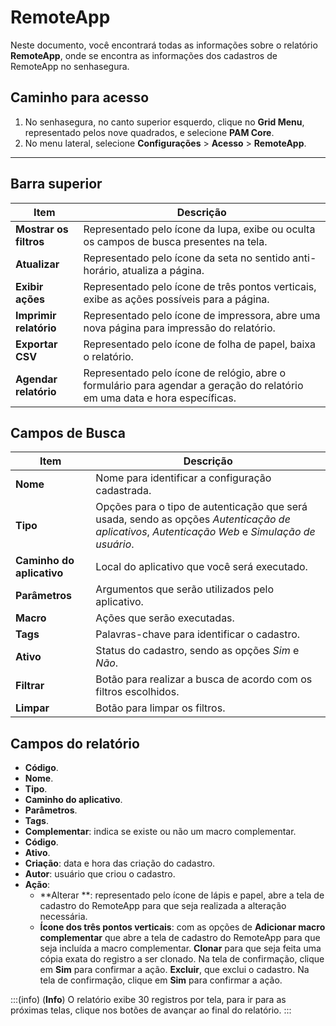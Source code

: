 # RemoteApp

Neste documento, você encontrará todas as informações sobre o relatório **RemoteApp**, onde se encontra as informações dos cadastros de RemoteApp no senhasegura.

## Caminho para acesso

1. No senhasegura, no canto superior esquerdo, clique no **Grid Menu**, representado pelos nove quadrados, e selecione **PAM Core**.
2. No menu lateral, selecione **Configurações** > **Acesso** > **RemoteApp**.

---
## Barra superior
**Item**|**Descrição**
|---|---|
**Mostrar os filtros**|Representado pelo ícone da lupa, exibe ou oculta os campos de busca presentes na tela.
**Atualizar**|Representado pelo ícone da seta no sentido anti-horário, atualiza a página.
**Exibir ações**|Representado pelo ícone de três pontos verticais, exibe as ações possíveis para a página.
**Imprimir relatório**|Representado pelo ícone de impressora, abre uma nova página para impressão do relatório.
**Exportar CSV**|Representado pelo ícone de folha de papel, baixa o relatório.
| **Agendar relatório** | Representado pelo ícone de relógio, abre o formulário para agendar a geração do relatório em uma data e hora específicas. |

## Campos de Busca
| **Item**| **Descrição**|
|---|---|
| **Nome**| Nome para identificar a configuração cadastrada.|
| **Tipo**| Opções para o tipo de autenticação que será usada, sendo as opções *Autenticação de aplicativos*, *Autenticação Web* e *Simulação de usuário*. |
|**Caminho do aplicativo** | Local do aplicativo que você será executado.|
| **Parâmetros**| Argumentos que serão utilizados pelo aplicativo.|
| **Macro**| Ações que serão executadas.|
| **Tags**| Palavras-chave para identificar o cadastro.|
| **Ativo**| Status do cadastro, sendo as opções *Sim* e *Não*.|
| **Filtrar**| Botão para realizar a busca de acordo com os filtros escolhidos.|
| **Limpar**| Botão para limpar os filtros.|


## Campos do relatório

* **Código**.
* **Nome**.
* **Tipo**.
* **Caminho do aplicativo**.
* **Parâmetros**.
* **Tags**.
* **Complementar**: indica se existe ou não um macro complementar.
* **Código**.
* **Ativo**.
* **Criação**: data e hora das criação do cadastro.
* **Autor**: usuário que criou o cadastro.
* **Ação**:
    * **Alterar **: representado pelo ícone de lápis e papel, abre a tela de cadastro do RemoteApp para que seja realizada a alteração necessária.
    * **Ícone dos três pontos verticais**: com as opções de **Adicionar macro complementar** que abre a tela de cadastro do RemoteApp para que seja incluída a macro complementar. **Clonar** para que seja feita uma cópia exata do registro a ser clonado. Na tela de confirmação, clique em **Sim** para confirmar a ação. **Excluir**, que exclui o cadastro. Na tela de confirmação, clique em **Sim** para confirmar a ação.

:::(info) (**Info**)
O relatório exibe 30 registros por tela, para ir para as próximas telas, clique nos botões de avançar ao final do relatório.
:::
